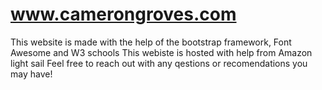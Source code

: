# www.camerongroves.com
This website is made with the help of the bootstrap framework, Font Awesome and W3 schools
This webiste is hosted with help from Amazon light sail
Feel free to reach out with any qestions or recomendations you may have!